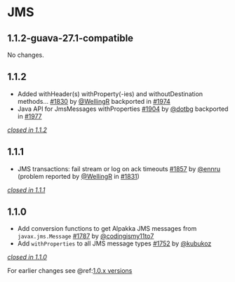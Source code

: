 # JMS

## 1.1.2-guava-27.1-compatible

No changes.

## 1.1.2

- Added withHeader(s) withProperty(-ies) and withoutDestination methods… [#1830](https://github.com/akka/alpakka/issues/1830) by [@WellingR](https://github.com/WellingR) backported in [#1974](https://github.com/akka/alpakka/pull/1974) 
- Java API for JmsMessages withProperties [#1904](https://github.com/akka/alpakka/issues/1904) by [@dotbg](https://github.com/dotbg) backported in [#1977](https://github.com/akka/alpakka/pull/1977)

[*closed in 1.1.2*](https://github.com/akka/alpakka/issues?q=is%3Aclosed+milestone%3A1.1.2+label%3Ap%3Ajms)


## 1.1.1

- JMS transactions: fail stream or log on ack timeouts  [#1857](https://github.com/akka/alpakka/issues/1857) by [@ennru](https://github.com/ennru) (problem reported by [@WellingR](https://github.com/WellingR) in [#1831](https://github.com/akka/alpakka/pull/1831)) 

[*closed in 1.1.1*](https://github.com/akka/alpakka/issues?q=is%3Aclosed+milestone%3A1.1.1+label%3Ap%3Ajms)


## 1.1.0

- Add conversion functions to get Alpakka JMS messages from `javax.jms.Message` [#1787](https://github.com/akka/alpakka/issues/1787) by [@codingismy11to7](https://github.com/codingismy11to7)
- Add `withProperties` to all JMS message types [#1752](https://github.com/akka/alpakka/issues/1752) by [@kubukoz](https://github.com/kubukoz)

[*closed in 1.1.0*](https://github.com/akka/alpakka/issues?q=is%3Aclosed+milestone%3A1.1.0+label%3Ap%3Ajms)

For earlier changes see @ref:[1.0.x versions](../1.0.x/jms.md)
